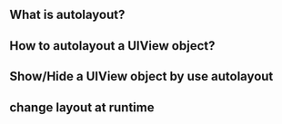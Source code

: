 ## What is autolayout?
## How to autolayout a UIView object?
## Show/Hide a UIView object by use autolayout
## change layout at runtime


